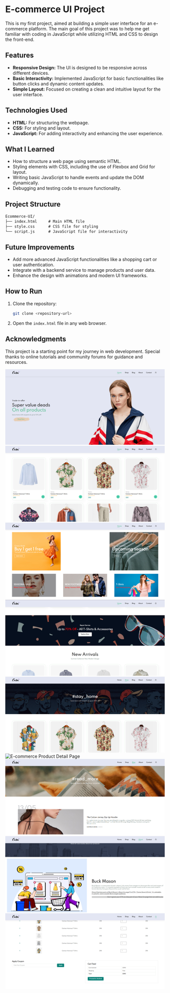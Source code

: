 # E-commerce UI Project

This is my first project, aimed at building a simple user interface for an e-commerce platform. The main goal of this project was to help me get familiar with coding in JavaScript while utilizing HTML and CSS to design the front-end.

## Features

- **Responsive Design:** The UI is designed to be responsive across different devices.
- **Basic Interactivity:** Implemented JavaScript for basic functionalities like button clicks and dynamic content updates.
- **Simple Layout:** Focused on creating a clean and intuitive layout for the user interface.

## Technologies Used

- **HTML:** For structuring the webpage.
- **CSS:** For styling and layout.
- **JavaScript:** For adding interactivity and enhancing the user experience.

## What I Learned

- How to structure a web page using semantic HTML.
- Styling elements with CSS, including the use of Flexbox and Grid for layout.
- Writing basic JavaScript to handle events and update the DOM dynamically.
- Debugging and testing code to ensure functionality.

## Project Structure

```
Ecommerce-UI/
├── index.html     # Main HTML file
├── style.css      # CSS file for styling
└── script.js      # JavaScript file for interactivity
```

## Future Improvements

- Add more advanced JavaScript functionalities like a shopping cart or user authentication.
- Integrate with a backend service to manage products and user data.
- Enhance the design with animations and modern UI frameworks.

## How to Run

1. Clone the repository:
   ```bash
   git clone <repository-url>
   ```
2. Open the `index.html` file in any web browser.

## Acknowledgments

This project is a starting point for my journey in web development. Special thanks to online tutorials and community forums for guidance and resources.

![E-commerce Home Page](img/screen-short/Home_page.png)
![E-commerce Product](img/screen-short/Product.png)
![E-commerce Collection](img/screen-short/Collection.png)
![E-commerce Sale Product](img/screen-short/Sale-product.png)
![E-commerce Product Page](img/screen-short/Product-page.png)
![E-commerce Product Detail Page](img/screen-short/Product_detail.png)
![E-commerce Blog Page](img/screen-short/Blog-page.png)
![E-commerce About Page](img/screen-short/About-page.png)
![E-commerce Checkout Page](img/screen-short/Checkout-page.png)
